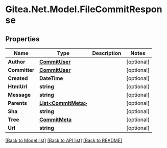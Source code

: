 # Gitea.Net.Model.FileCommitResponse

## Properties

Name | Type | Description | Notes
------------ | ------------- | ------------- | -------------
**Author** | [**CommitUser**](CommitUser.md) |  | [optional] 
**Committer** | [**CommitUser**](CommitUser.md) |  | [optional] 
**Created** | **DateTime** |  | [optional] 
**HtmlUrl** | **string** |  | [optional] 
**Message** | **string** |  | [optional] 
**Parents** | [**List&lt;CommitMeta&gt;**](CommitMeta.md) |  | [optional] 
**Sha** | **string** |  | [optional] 
**Tree** | [**CommitMeta**](CommitMeta.md) |  | [optional] 
**Url** | **string** |  | [optional] 

[[Back to Model list]](../README.md#documentation-for-models) [[Back to API list]](../README.md#documentation-for-api-endpoints) [[Back to README]](../README.md)

